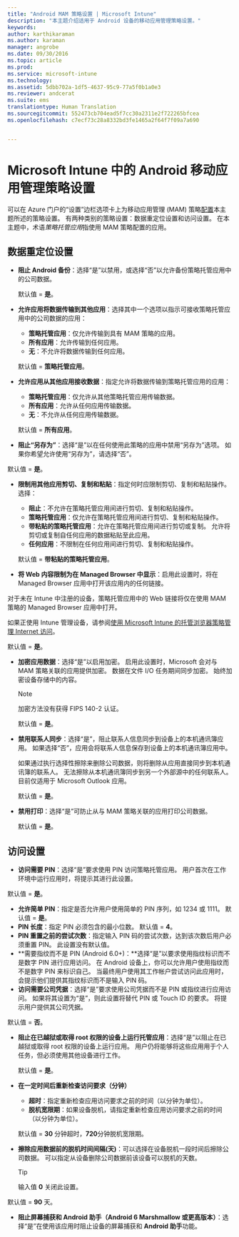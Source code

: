 ```yaml
---
title: "Android MAM 策略设置 | Microsoft Intune"
description: "本主题介绍适用于 Android 设备的移动应用管理策略设置。"
keywords: 
author: karthikaraman
ms.author: karaman
manager: angrobe
ms.date: 09/30/2016
ms.topic: article
ms.prod: 
ms.service: microsoft-intune
ms.technology: 
ms.assetid: 5dbb702a-1df5-4637-95c9-77a5f0b1a0e3
ms.reviewer: andcerat
ms.suite: ems
translationtype: Human Translation
ms.sourcegitcommit: 552473cb704ead5f7cc30a2311e2f722265bfcea
ms.openlocfilehash: c7ecf73c28a8332bd3fe1465a2f64f7f09a7a690


---
```


# <a name="android-mobile-app-management-policy-settings-in-microsoft-intune"></a>Microsoft Intune 中的 Android 移动应用管理策略设置
可以在 Azure 门户的“设置”边栏选项卡上为移动应用管理 (MAM) 策略[配置](create-and-deploy-mobile-app-management-policies-with-microsoft-intune.md)本主题所述的策略设置。
有两种类别的策略设置：数据重定位设置和访问设置。 在本主题中，术语*策略托管应用*指使用 MAM 策略配置的应用。

##  <a name="data-relocation-settings"></a>数据重定位设置

- **阻止 Android 备份**：选择“是”以禁用，或选择“否”以允许备份策略托管应用中的公司数据。

  默认值 = **是**。
- **允许应用将数据传输到其他应用**：选择其中一个选项以指示可接收策略托管应用中的公司数据的应用：
  -   **策略托管应用**：仅允许传输到具有 MAM 策略的应用。
  -   **所有应用**：允许传输到任何应用。
  -   **无**：不允许将数据传输到任何应用。

  默认值 = **策略托管应用**。
- **允许应用从其他应用接收数据**：指定允许将数据传输到策略托管应用的应用：
  -   **策略托管应用**：仅允许从其他策略托管应用传输数据。
  -   **所有应用**：允许从任何应用传输数据。
  -   **无**：不允许从任何应用传输数据。

  默认值 = **所有应用**。

-   **阻止“另存为”**：选择“是”以在任何使用此策略的应用中禁用“另存为”选项。 如果你希望允许使用“另存为”，请选择“否”。

  默认值 = **是**。
- **限制用其他应用剪切、复制和粘贴**：指定何时应限制剪切、复制和粘贴操作。 选择：
  -   **阻止**：不允许在策略托管应用间进行剪切、复制和粘贴操作。
  -   **策略托管应用**：仅允许在策略托管应用间进行剪切、复制和粘贴操作。
  -   **带粘贴的策略托管应用**：允许在策略托管应用间进行剪切或复制。 允许将剪切或复制自任何应用的数据粘贴至此应用。
  -   **任何应用**：不限制在任何应用间进行剪切、复制和粘贴操作。

  默认值 = **带粘贴的策略托管应用**。
-   **将 Web 内容限制为在 Managed Browser 中显示**：启用此设置时，将在 Managed Browser 应用中打开该应用内的任何链接。

  对于未在 Intune 中注册的设备，策略托管应用中的 Web 链接将仅在使用 MAM 策略的 Managed Browser 应用中打开。

  如果正使用 Intune 管理设备，请参阅[使用 Microsoft Intune 的托管浏览器策略管理 Internet 访问](manage-internet-access-using-managed-browser-policies.md)。

  默认值 = **是**。
- **加密应用数据**：选择“是”以启用加密。 启用此设置时，Microsoft 会对与 MAM 策略关联的应用提供加密。 数据在文件 I/O 任务期间同步加密。 始终加密设备存储中的内容。
  >[!NOTE]
  >加密方法没有获得 FIPS 140-2 认证。

  默认值 = **是**。

- **禁用联系人同步**：选择“是”，阻止联系人信息同步到设备上的本机通讯簿应用。 如果选择“否”，应用会将联系人信息保存到设备上的本机通讯簿应用中。

  如果通过执行选择性擦除来删除公司数据，则将删除从应用直接同步到本机通讯簿的联系人。 无法擦除从本机通讯簿同步到另一个外部源中的任何联系人。 目前仅适用于 Microsoft Outlook 应用。

  默认值 = **是**。
- **禁用打印**：选择“是”可防止从与 MAM 策略关联的应用打印公司数据。

  默认值 = **是**。

##  <a name="access-settings"></a>访问设置

- **访问需要 PIN**：选择“是”要求使用 PIN 访问策略托管应用。 用户首次在工作环境中运行应用时，将提示其进行此设置。

 默认值 = **是**。

 -  **允许简单 PIN**：指定是否允许用户使用简单的 PIN 序列，如 1234 或 1111。 默认值 = **是**。
 - **PIN 长度**：指定 PIN 必须包含的最小位数。 默认值 = **4**。
 - **PIN 重置之前的尝试次数**：指定输入 PIN 码的尝试次数，达到该次数后用户必须重置 PIN。 此设置没有默认值。
 - **需要指纹而不是 PIN (Android 6.0+)：**选择“是”以要求使用指纹标识而不是数字 PIN 进行应用访问。
 在 Android 设备上，你可以允许用户使用指纹而不是数字 PIN 来标识自己。 当最终用户使用其工作帐户尝试访问此应用时，会提示他们提供其指纹标识而不是输入 PIN 码。
 - **访问需要公司凭据**：选择“是”要求使用公司凭据而不是 PIN 或指纹进行应用访问。 如果将其设置为“是”，则此设置将替代 PIN 或 Touch ID 的要求。 将提示用户提供其公司凭据。

  默认值 = **否**。
- **阻止在已越狱或取得 root 权限的设备上运行托管应用**：选择“是”以阻止在已越狱或取得 root 权限的设备上运行应用。 用户仍将能够将这些应用用于个人任务，但必须使用其他设备进行工作。

  默认值 = **是**。
- **在一定时间后重新检查访问要求（分钟）**
  -   **超时**：指定重新检查应用访问要求之前的时间（以分钟为单位）。
  -   **脱机宽限期**：如果设备脱机，请指定重新检查应用访问要求之前的时间（以分钟为单位）。

  默认值 = **30** 分钟超时，**720**分钟脱机宽限期。

-   **擦除应用数据前的脱机时间间隔(天)**：可以选择在设备脱机一段时间后擦除公司数据。  可以指定从设备删除公司数据前该设备可以脱机的天数。

    >[!TIP]
    >输入值 **0** 关闭此设置。

  默认值 = **90** 天。
- **阻止屏幕捕获和 Android 助手（Android 6 Marshmallow 或更高版本）**：选择“是”在使用该应用时阻止设备的屏幕捕获和 **Android 助手**功能。



<!--HONumber=Oct16_HO4-->


